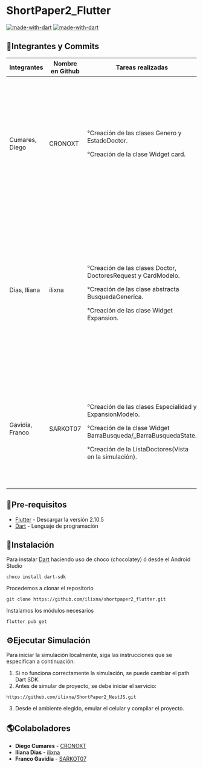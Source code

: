 # ShortPaper2_Flutter

[![made-with-dart](https://img.shields.io/badge/Made%20with-Dart-1f425f.svg)](https://dart.dev/) [![made-with-dart](https://img.shields.io/badge/Made%20with-Flutter-1f425f.svg)](https://flutter.dev/)  


## 🔰Integrantes y Commits

| Integrantes | Nombre en Github | Tareas realizadas | Título de los Commits mas importantes | Descripciones de los Commits |
| ------------| ---------------- | ------------------| ----------------------- | ---------------------------- |
| Cumares, Diego | CRONOXT |  <p>°Creación de las clases Genero y EstadoDoctor. </p><p>°Creación de la clase Widget card. | <p>1.- Se creo doctor_estado. </p><p> 2.- Se creo el witget de card. | <p>1.- Estado doctor se encarga de llamar a las clases del request y con esos metodos notificar el cambio en el array de doctores. </p><p> 2.- El widget de card muestra todos los datos del doctor y sus especialidadades, junto a una pequeña imagen. </p> |
| Dias, Iliana | ilixna | <p>°Creación de las clases Doctor,  DoctoresRequest y CardModelo. </p><p>°Creación de las clase abstracta BusquedaGenerica.</p>°Creación de las clase Widget Expansion. | <p>1.- Se agregó la clase modelo doctor. </p>2.- Se crearon las clases abstract_doctores_request y doctores_request. | <p>1.- Se creo la clase modelo doctor para permitir definir los atributos que contendra un doctor dentro la vista. </p>2.- Se creo la clase abstracta BusquedaGenerica <T, S> y la clase DoctoresRequest con el proposito de recoger la data desde el servicio para su manipulación dentro de la vista. |
| Gavidia, Franco | SARKOT07 |<p>°Creación de las clases Especialidad y ExpansionModelo.</p><p>°Creación de la clase Widget BarraBusqueda/_BarraBusquedaState.</p>°Creación de la ListaDoctores(Vista en la simulación). | <p>1.- Se creo el widget de la barra de busqueda. </p><p>2.- Se termino la pantalla completa de la app. </p> | <p>1.- Se creo el widget de la barra de busqueda, donde contiene su diseño y la lógica para el funcionamiento del Widget. </p><p>2.- Se completo la pantalla de la app, y ya se puede hacer la simulación.|

## 📑Pre-requisitos
- [Flutter](https://flutter.dev/) - Descargar la versión 2.10.5
- [Dart](https://dart.dev/) - Lenguaje de programación
 
## 📌Instalación

Para instalar [Dart](https://dart.dev/) haciendo uso de choco (chocolatey) ó desde el Android Studio

```
choco install dart-sdk
```

Procedemos a clonar el repositorio

```
git clone https://github.com/ilixna/shortpaper2_flutter.git
```

Instalamos los módulos necesarios

```
flutter pub get
```
## ⚙️Ejecutar Simulación

Para iniciar la simulación localmente, siga las instrucciones que se especifican a continuación:

1. Si no funciona correctamente la simulación, se puede cambiar el path Dart SDK.
2. Antes de simular de proyecto, se debe iniciar el servicio:
```
https://github.com/ilixna/ShortPaper2_NestJS.git
```
3. Desde el ambiente elegido, emular el celular y compilar el proyecto.


## 🌎Colaboladores

- **Diego Cumares** - [CRONOXT](https://github.com/CRONOXT)
- **Iliana Dias** - [ilixna](https://github.com/ilixna)
- **Franco Gavidia** - [SARKOT07](https://github.com/SARKOT07)